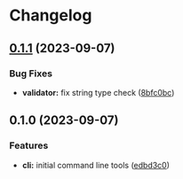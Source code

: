 # Changelog

## [0.1.1](https://github.com/renz0ca/example-project/compare/rzo-schematools-v0.1.0...rzo-schematools-v0.1.1) (2023-09-07)


### Bug Fixes

* **validator:** fix string type check ([8bfc0bc](https://github.com/renz0ca/example-project/commit/8bfc0bcff43d685590a836deafb7a46119a69521))

## 0.1.0 (2023-09-07)


### Features

* **cli:** initial command line tools ([edbd3c0](https://github.com/renz0ca/example-project/commit/edbd3c0002cff55233bfc6e1e1a33e76fa7391ff))
